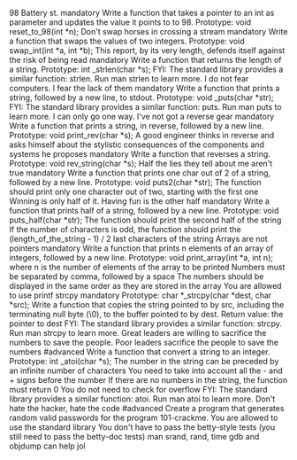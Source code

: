 98 Battery st. mandatory Write a function that takes a pointer to an int as parameter and updates the value it points to to 98. Prototype: void reset_to_98(int *n);
Don't swap horses in crossing a stream mandatory Write a function that swaps the values of two integers. Prototype: void swap_int(int *a, int *b);
This report, by its very length, defends itself against the risk of being read mandatory Write a function that returns the length of a string. Prototype: int _strlen(char *s); FYI: The standard library provides a similar function: strlen. Run man strlen to learn more.
I do not fear computers. I fear the lack of them mandatory Write a function that prints a string, followed by a new line, to stdout. Prototype: void _puts(char *str); FYI: The standard library provides a similar function: puts. Run man puts to learn more.
I can only go one way. I've not got a reverse gear mandatory Write a function that prints a string, in reverse, followed by a new line. Prototype: void print_rev(char *s);
A good engineer thinks in reverse and asks himself about the stylistic consequences of the components and systems he proposes mandatory Write a function that reverses a string. Prototype: void rev_string(char *s);
Half the lies they tell about me aren't true mandatory Write a function that prints one char out of 2 of a string, followed by a new line. Prototype: void puts2(char *str); The function should print only one character out of two, starting with the first one
Winning is only half of it. Having fun is the other half mandatory Write a function that prints half of a string, followed by a new line. Prototype: void puts_half(char *str); The function should print the second half of the string If the number of characters is odd, the function should print the (length_of_the_string - 1) / 2 last characters of the string
Arrays are not pointers mandatory Write a function that prints n elements of an array of integers, followed by a new line. Prototype: void print_array(int *a, int n); where n is the number of elements of the array to be printed Numbers must be separated by comma, followed by a space The numbers should be displayed in the same order as they are stored in the array You are allowed to use printf
strcpy mandatory Prototype: char *_strcpy(char *dest, char *src); Write a function that copies the string pointed to by src, including the terminating null byte (\0), to the buffer pointed to by dest. Return value: the pointer to dest FYI: The standard library provides a similar function: strcpy. Run man strcpy to learn more.
Great leaders are willing to sacrifice the numbers to save the people. Poor leaders sacrifice the people to save the numbers #advanced Write a function that convert a string to an integer. Prototype: int _atoi(char *s); The number in the string can be preceded by an infinite number of characters You need to take into account all the - and + signs before the number If there are no numbers in the string, the function must return 0 You do not need to check for overflow FYI: The standard library provides a similar function: atoi. Run man atoi to learn more.
Don't hate the hacker, hate the code #advanced Create a program that generates random valid passwords for the program 101-crackme. You are allowed to use the standard library You don't have to pass the betty-style tests (you still need to pass the betty-doc tests) man srand, rand, time gdb and objdump can help
jol